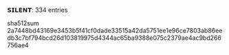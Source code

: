 𝗦𝗜𝗟𝗘𝗡𝗧: 334 entries

sha512sum 2a7448bd43169e3453b5f41cf0dade33515a42da5751ee1e96ce7803ab86eedb3c7bf794bcd26d103819975d4344ac65ba9388e075c2379ae4ac9bd266756ae4
